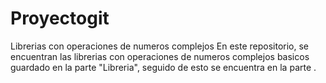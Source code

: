 # Proyectogit
Librerias con operaciones de numeros complejos
En este repositorio, se encuentran las librerias con operaciones de numeros complejos basicos guardado en la parte "Libreria", seguido de esto
se encuentra en la parte .
